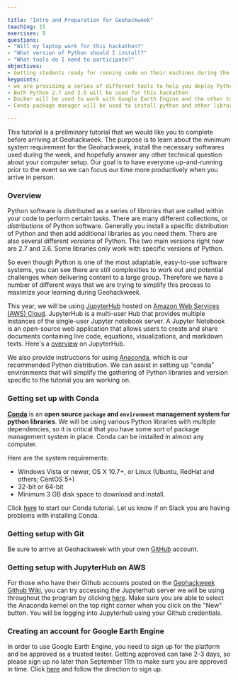 ```yaml
---

title: "Intro and Preparation for Geohackweek"
teaching: 15
exercises: 0
questions:
- "Will my laptop work for this hackathon?"
- "What version of Python should I install?"
- "What tools do I need to participate?"
objectives:
- Getting students ready for running code on their machines during the geohackweek
keypoints:
- we are providing a series of different tools to help you deploy Python efficiently during the hackathon
- Both Python 2.7 and 3.5 will be used for this hackathon
- Docker will be used to work with Google Earth Engine and the other tutorials
- Conda package manager will be used to install python and other libraries

---
```


This tutorial is a preliminary tutorial that we would like you to complete before arriving at Geohackweek. The purpose is to learn about the minimum system requirement for the Geohackweek, install the necessary softwares used during the week, and hopefully answer any other technical question about your computer setup. Our goal is to have everyone up-and-running prior to the event so we can focus our time more productively when you arrive in person.

### Overview

Python software is distributed as a series of *libraries* that are called within your code to perform certain tasks. There are many different collections, or *distributions* of Python software. Generally you install a specific distribution of Python and then add additional libraries as you need them. There are also several different *versions* of Python. The two main versions right now are 2.7 and 3.6. Some libraries only work with specific versions of Python.

So even though Python is one of the most adaptable, easy-to-use software systems, you can see there are still complexities to work out and potential challenges when delivering content to a large group. Therefore we have a number of different ways that we are trying to simplify this process to maximize your learning during Geohackweek.

This year, we will be using [JupyterHub](https://jupyterhub.readthedocs.io/en/latest/) hosted on [Amazon Web Services (AWS) Cloud](https://aws.amazon.com/). JupyterHub is a multi-user Hub that provides multiple instances of the single-user Jupyter notebook server. A Jupyter Notebook is an open-source web application that allows users to create and share documents containing live code, equations, visualizations, and markdown texts. Here's a [overview](https://www.slideshare.net/willingc/jupyterhub-a-thing-explainer-overview?from_action=save) on JupyterHub.

We also provide instructions for using [Anaconda](https://www.continuum.io), which is our recommended Python distribution. We can assist in setting up "conda" environments that will simplify the gathering of Python libraries and version specific to the tutorial you are working on.

### Getting set up with Conda

[**Conda**](http://conda.pydata.org/docs/) is an **open source `package` and `environment` management system for python libraries**. We will be using various
Python libraries with multiple dependencies, so it is critical that you have some sort of 
package management system in place. Conda can be installed in almost any computer.

Here are the system requirements:

- Windows Vista or newer, OS X 10.7+, or Linux (Ubuntu, RedHat and others; CentOS 5+)
- 32-bit or 64-bit
- Minimum 3 GB disk space to download and install.

Click [here](https://geohackweek.github.io/preliminary/02-conda-tutorial/) to start our Conda tutorial. Let us know if on Slack you are having problems with installing Conda.

### Getting setup with Git

Be sure to arrive at Geohackweek with your own [GitHub](https://github.com/) account.

### Getting setup with JupyterHub on AWS

For those who have their Github accounts posted on the [Geohackweek Github Wiki](https://github.com/geohackweek/ghw2017/wiki/Participants), you can try accessing the Jupyterhub server we will be using throughout the program by clicking [here](https://jupyterhub.cloudmaven.org). Make sure you are able to select the Anaconda kernel on the top right corner when you click on the "New" button. You will be logging into Jupyterhub using your Github credentials.

### Creating an account for Google Earth Engine
In order to use Google Earth Engine, you need to sign up for the platform 
and be approved as a trusted tester. Getting approved can take 2-3 days, 
so please sign up no later than September 11th to make sure you are approved in time. 
Click [here](https://geohackweek.github.io/GEE-Python-API/00%20-%20GEE%20Access/) and follow the direction to sign up.



